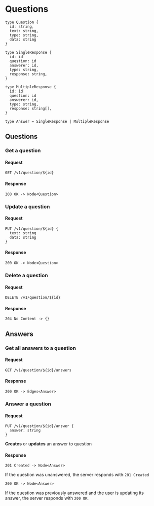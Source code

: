 # Questions

    type Question {
      id: string,
      text: string,
      type: string,
      data: string
    }

    type SingleResponse {
      id: id
      question: id
      answerer: id,
      type: string,
      response: string,
    }

    type MultipleResponse {
      id: id
      question: id
      answerer: id,
      type: string,
      response: string[],
    }

    type Answer = SingleResponse | MultipleResponse

## Questions

### Get a question
#### Request

    GET /v1/question/${id}

#### Response

    200 OK -> Node<Question>


### Update a question
#### Request

    PUT /v1/question/${id} {
      text: string
      data: string
    }

#### Response

    200 OK -> Node<Question>

### Delete a question
#### Request

    DELETE /v1/question/${id}

#### Response

    204 No Content -> {}


## Answers

### Get all answers to a question
#### Request

    GET /v1/question/${id}/answers

#### Response

    200 OK -> Edges<Answer>


### Answer a question
#### Request

    PUT /v1/question/${id}/answer {
      answer: string
    }

**Creates** or **updates** an answer to question

#### Response

    201 Created -> Node<Answer>

If the question was unanswered, the server responds with `201 Created`

    200 OK -> Node<Answer>

If the question was previously answered and the user is updating its answer,
the server responds with `200 OK`.
